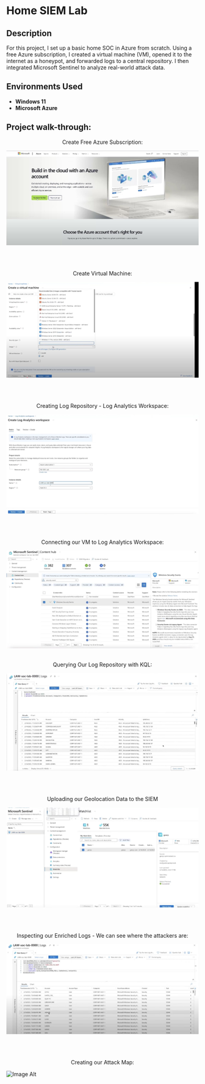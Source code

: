 <h1>Home SIEM Lab</h1>


<h2>Description</h2>
For this project, I set up a basic home SOC in Azure from scratch. Using a free Azure subscription, I created a virtual machine (VM), opened it to the internet as a honeypot, and forwarded logs to a central repository. I then integrated Microsoft Sentinel to analyze real-world attack data.
<br />


<h2>Environments Used </h2>

- <b>Windows 11</b> 
- <b>Microsoft Azure</b> 

<h2>Project walk-through:</h2>

<p align="center">
Create Free Azure Subscription: <br/>

![image_alt](https://github.com/ShelShel3/SIEMLab/blob/227061c9ff00794799d30c55d55caf620a5e613f/Screenshot%202025-03-23%20194222.jpg)

<br />
<br />
<p align="center">
Create Virtual Machine:  <br/>

 ![Image Alt](https://github.com/ShelShel3/SIEMLab/blob/5f2c69ec4b5d4c38155bbf8f563ee58fe84e44c6/Screenshot%202025-03-23%20194524.jpg)

<br />
<br />
<p align="center">
Creating Log Repository - Log Analytics Workspace: <br/>

 ![Image Alt](https://github.com/ShelShel3/SIEMLab/blob/94da3b1b7a409f7877715baeae4b873671c1e063/Screenshot%202025-03-24%20172554.jpg)

<br />
<br />
<p align="center">
Connecting our VM to Log Analytics Workspace:  <br/>

 ![Image Alt](https://github.com/ShelShel3/SIEMLab/blob/7d74c040e88ea9820934923bb2c801865e8c725d/Screenshot%202025-03-24%20172629.jpg)
<br />
<br />
<p align="center">
 Querying Our Log Repository with KQL:  <br/>

 ![Image Alt](https://github.com/ShelShel3/SIEMLab/blob/1575a747df5154087cff55ce9b05cf973f3801dc/Screenshot%202025-03-24%20172747.jpg)

<br />
<br />
<p align="center">
 Uploading our Geolocation Data to the SIEM  <br/>

 ![Image Alt](https://github.com/ShelShel3/SIEMLab/blob/a054e7969f695f25c247e76e2616fdc7e1e0c5d4/Screenshot%202025-03-24%20172855.jpg)

<br />
<br />
<p align="center">
 Inspecting our Enriched Logs - We can see where the attackers are:  <br/>

 ![Image Alt](https://github.com/ShelShel3/SIEMLab/blob/59309332bec39b43fc183e61be8644d097023be9/Screenshot%202025-03-26%20195544.jpg)

<br />
<br />
<p align="center">
Creating our Attack Map:  <br/>
 
  ![Image Alt](image_url)

<br />
<br />
<p align="center">
</p>

<!--
 ```diff
- text in red
+ text in green
! text in orange
# text in gray
@@ text in purple (and bold)@@
```
--!>
